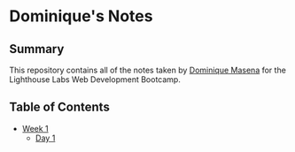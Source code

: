 # Dominique's Notes

## Summary 

This repository contains all of the notes taken by [Dominique Masena](https://github.com/dominiquemasena) for the Lighthouse Labs Web Development Bootcamp. 

## Table of Contents
* [Week 1](Week_1)
  * [Day 1](/Week_1/Day_1)
